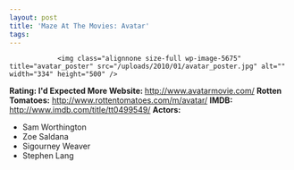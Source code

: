```yaml
---
layout: post
title: 'Maze At The Movies: Avatar'
tags:
---
```



                <img class="alignnone size-full wp-image-5675" title="avatar_poster" src="/uploads/2010/01/avatar_poster.jpg" alt="" width="334" height="500" />
<p><strong>Rating: I'd Expected More
Website: </strong><a href="http://www.avatarmovie.com/"><a href="http://www.avatarmovie.com/">http://www.avatarmovie.com/</a></a>
<strong>Rotten Tomatoes:</strong> <a href="http://www.rottentomatoes.com/m/avatar/"><a href="http://www.rottentomatoes.com/m/avatar/">http://www.rottentomatoes.com/m/avatar/</a></a>
<strong>IMDB: </strong><a href="http://www.imdb.com/title/tt0499549/"><a href="http://www.imdb.com/title/tt0499549/">http://www.imdb.com/title/tt0499549/</a></a>
<strong>Actors:</strong></p>
<ul>
    <li>Sam Worthington</li>
    <li>Zoe Saldana</li>
    <li>Sigourney Weaver</li>
    <li>Stephen Lang</li>
</ul>
